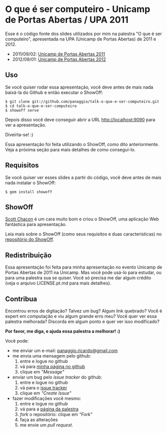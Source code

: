 # O que é ser computeiro - Unicamp de Portas Abertas / UPA 2011

Esse é o código fonte dos slides utilizados por mim na palestra "O que é ser
computeiro", apresentada na UPA (Unicamp de Portas Abertas) de 2011 e 2012.

  - 2011/09/02: [Unicamp de Portas Abertas 2011](http://upa.unicamp.br/2011)
  - 2012/09/01: [Unicamp de Portas Abertas 2012](http://upa.unicamp.br)

## Uso

Se você quiser rodar essa apresentação, você deve antes de mais nada
baixá-la do Github e então executar o ShowOff:

    $ git clone git://github.com/panaggio/talk-o-que-e-ser-computeiro.git
    $ cd talk-o-que-e-ser-computeiro
    $ showoff serve

Depois disso você deve conseguir abrir a URL
[http://localhost:9090](http://localhost:9090) para ver a apresentação.

Diveirta-se! :)

Essa apresentação foi feita utilizando o ShowOff, como dito anteriormente.
Veja a próxima seção para mais detalhes de como conseguí-lo.

## Requisitos

Se você quiser ver esses slides a partir do código, você deve antes de mais
nada instalar o ShowOff:

    $ gem install showoff

## ShowOff

[Scott Chacon](https://github.com/schacon/) é um cara muito bom e criou o
ShowOff, uma aplicação Web fantástica para apresentação.

Leia mais sobre o ShowOff (como seus requisitos e duas características) no
[repositório do ShowOff](https://github.com/schacon/showoff).

## Redistribuição

Essa apresentação foi feita para minha apresentação no evento Unicamp de Portas
Abertas de 2011 na Unicamp. Mas você pode usá-lo para estudar, ou para uma
palestra sua se quiser. Você só precisa me dar algum crédito (veja o arquivo
LICENSE.pt.md para mais detalhes).

## Contribua

Encontrou erros de digitação? Talvez um bug? Algum link quebrado? Você é
expert em computação e viu algum grande erro meu? Você quer ver essa palestra
melhorada? Discorda em algum ponto e quer ver isso modificado?

**Por favor, me diga, e ajuda essa palestra a melhorar! :)**

Você pode:

* me enviar um e-mail: panaggio.ricardo@gmail.com
* me envia uma mensagem pelo github:
    1. entre e logue no github
    2. vá para [minha página no github](http://github.com/panaggio)
    3. clique em _"Message"_
* enviar um bug pelo _issue tracker_ do github:
    1. entre e logue no github
    2. vá para o [issue tracker](http://github.com/panaggio/talk-o-que-e-ser-computeiro/issues)
    3. clique em _"Create Issue"_
* fazer modificações você mesmo:
    1. entre e logue no github
    2. vá para a [página da palestra](http://github.com/panaggio/talk-o-que-e-ser-computeiro)
    3. _fork_ o repositório: clique em _"Fork"_
    4. faça as alterações
    5. me envie um _pull request_.
